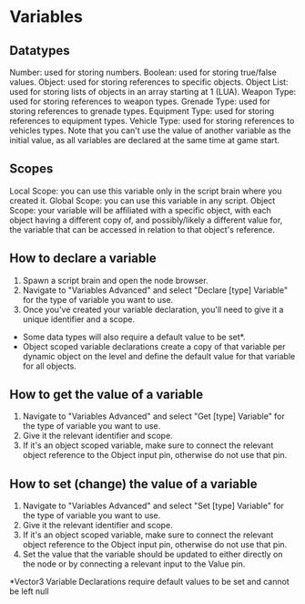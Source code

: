 # Variables

## Datatypes

Number: used for storing numbers. Boolean: used for storing true/false values. Object: used for storing references to specific objects. Object List: used for storing lists of objects in an array starting at 1 (LUA). Weapon Type: used for storing references to weapon types. Grenade Type: used for storing references to grenade types. Equipment Type: used for storing references to equipment types. Vehicle Type: used for storing references to vehicles types. Note that you can't use the value of another variable as the initial value, as all variables are declared at the same time at game start.

## Scopes

Local Scope: you can use this variable only in the script brain where you created it. Global Scope: you can use this variable in any script. Object Scope: your variable will be affiliated with a specific object, with each object having a different copy of, and possibly/likely a different value for, the variable that can be accessed in relation to that object's reference.

## How to declare a variable

1. Spawn a script brain and open the node browser.
2. Navigate to "Variables Advanced" and select "Declare \[type] Variable" for the type of variable you want to use.
3. Once you've created your variable declaration, you'll need to give it a unique identifier and a scope.

* Some data types will also require a default value to be set\*.
* Object scoped variable declarations create a copy of that variable per dynamic object on the level and define the default value for that variable for all objects.

## How to get the value of a variable

1. Navigate to "Variables Advanced" and select "Get \[type] Variable" for the type of variable you want to use.
2. Give it the relevant identifier and scope.
3. If it's an object scoped variable, make sure to connect the relevant object reference to the Object input pin, otherwise do not use that pin.

## How to set (change) the value of a variable

1. Navigate to "Variables Advanced" and select "Set \[type] Variable" for the type of variable you want to use.
2. Give it the relevant identifier and scope.
3. If it's an object scoped variable, make sure to connect the relevant object reference to the Object input pin, otherwise do not use that pin.
4. Set the value that the variable should be updated to either directly on the node or by connecting a relevant input to the Value pin.

\*Vector3 Variable Declarations require default values to be set and cannot be left null
